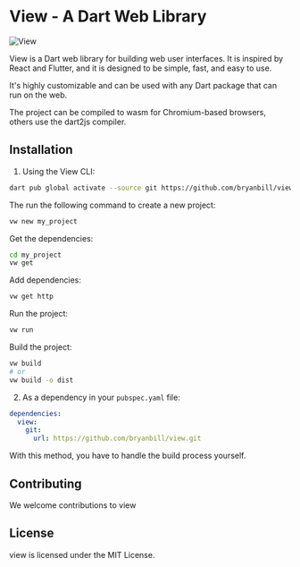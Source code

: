 # View - A Dart Web Library

![View](https://img.shields.io/badge/View-0.3.1-teal)

View is a Dart web library for building web user interfaces. It is inspired by React and Flutter, and it is designed to be simple, fast, and easy to use.

It's highly customizable and can be used with any Dart package that can run on the web.

The project can be compiled to wasm for Chromium-based browsers, others use the dart2js compiler.
## Installation

1. Using the View CLI:

```bash
dart pub global activate --source git https://github.com/bryanbill/view.git
```

The run the following command to create a new project:

```bash
vw new my_project
```

Get the dependencies:

```bash
cd my_project
vw get
```

Add dependencies:

```bash
vw get http
```

Run the project:

```bash
vw run
```

Build the project:

```bash
vw build
# or
vw build -o dist
```

2. As a dependency in your `pubspec.yaml` file:

```yaml
dependencies:
  view:
    git:
      url: https://github.com/bryanbill/view.git
```

With this method, you have to handle the build process yourself.

## Contributing

We welcome contributions to view

## License

view is licensed under the MIT License.
